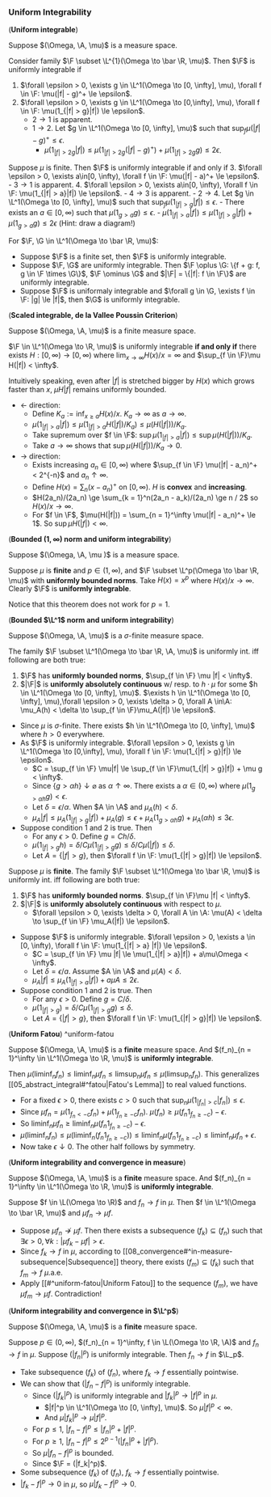 ### Uniform Integrability

(**Uniform integrable**)

Suppose $(\Omega, \A, \mu)$ is a measure space.

Consider family $\F \subset \L^{1}(\Omega \to \bar \R, \mu)$. Then $\F$ is uniformly integrable if
1. $\forall \epsilon > 0, \exists g \in \L^1(\Omega \to [0, \infty], \mu), \forall f \in \F: \mu(|f| - g)^+ \le \epsilon$.
2. $\forall \epsilon > 0, \exists g \in \L^1(\Omega \to [0,\infty], \mu), \forall f \in \F: \mu(1_{|f| > g}|f|) \le \epsilon$.
    - $2 \to 1$ is apparent.
    - $1 \to 2$. Let $g \in \L^1(\Omega \to [0, \infty], \mu)$ such that $\sup_f \mu(|f| - g)^+ \le \epsilon$.
        - $\mu(1_{|f| > 2g} |f|) \le \mu(1_{|f| > 2g}(|f| - g)^+) + \mu(1_{|f| > 2g} g) \le 2\epsilon$.

Suppose $\mu$ is finite. Then $\F$ is uniformly integrable if and only if
3. $\forall \epsilon > 0, \exists a\in[0, \infty), \forall f \in \F: \mu(|f| - a)^+ \le \epsilon$.
    - $3 \to 1$ is apparent.
4. $\forall \epsilon > 0, \exists a\in[0, \infty), \forall f \in \F: \mu(1_{|f| > a}|f|) \le \epsilon$.
    - $4 \to 3$ is apparent.
    - $2 \to 4$. Let $g \in \L^1(\Omega \to [0, \infty], \mu)$ such that $\sup_f \mu(1_{|f| > g}|f|) \le \epsilon$.
        - There exists an $a \in[0,\infty)$ such that $\mu(1_{g > a}g) \le \epsilon$.
        - $\mu(1_{|f| > a}|f|) \le \mu(1_{|f| > g} |f|) + \mu(1_{g > a} g) \le 2 \epsilon$ (Hint: draw a diagram!)

For $\F, \G \in \L^1(\Omega \to \bar \R, \mu)$:
- Suppose $\F$ is a finite set, then $\F$ is uniformly integrable.
- Suppose $\F, \G$ are uniformly integrable. Then $\F \oplus \G: \{f + g: f, g \in \F \times \G\}$, $\F \ominus \G$ and $|\F| = \{|f|: f \in \F\}$ are uniformly integrable.
- Suppose $\F$ is uniformaly integrable and $\forall g \in \G, \exists f \in \F: |g| \le |f|$, then $\G$ is uniformly integrable.

(**Scaled integrable, de la Vallee Poussin Criterion**)

Suppose $(\Omega, \A, \mu)$ is a finite measure space.

$\F \in \L^1(\Omega \to \R, \mu)$ is uniformly integrable **if and only if** there exists $H: [0, \infty) \to [0, \infty)$ where $\lim_{x \to \infty}H(x) / x = \infty$ and $\sup_{f \in \F}\mu H(|f|) < \infty$.

Intuitively speaking, even after $|f|$ is stretched bigger by $H(x)$ which grows faster than $x$, $\mu H|f|$ remains uniformly bounded.

- $\leftarrow$ direction:
    - Define $K_a := \inf_{x \ge a}H(x) / x$. $K_a \to \infty$ as $a \to \infty$.
    - $\mu(1_{|f| > a} |f|) \le \mu(1_{|f| > a}H(|f|)/K_a) \le \mu(H(|f|))/K_a$.
    - Take supremum over $f \in \F$: $\sup \mu(1_{|f| > a} |f|) \le \sup \mu(H(|f|))/K_a$.
    - Take $a \to \infty$ shows that $\sup\mu(H(|f|)) / K_a \to 0$.
- $\to$ direction:
    - Exists increasing $a_n \in [0, \infty)$ where $\sup_{f \in \F} \mu(|f| - a_n)^+ < 2^{-n}$ and $a_n \uparrow \infty$.
    - Define $H(x) = \sum_{n} (x - a_n)^+$ on $[0, \infty)$. $H$ is **convex** and **increasing**.
    - $H(2a_n)/(2a_n) \ge \sum_{k = 1}^n(2a_n - a_k)/(2a_n) \ge n / 2$ so $H(x) / x \to \infty$.
    - For $f \in \F$, $\mu(H(|f|)) = \sum_{n = 1}^\infty \mu(|f| - a_n)^+ \le 1$. So $\sup\mu H(|f|) < \infty$.

(**Bounded $(1, \infty)$ norm and uniform integrability**)

Suppose $(\Omega, \A, \mu )$ is a measure space.

Suppose $\mu$ is **finite** and $p \in (1, \infty)$, and $\F \subset \L^p(\Omega \to \bar \R, \mu)$ with **uniformly bounded norms**. Take $H(x) = x^p$ where $H(x) / x \to \infty$. Clearly $\F$ is **uniformly integrable**.

Notice that this theorem does not work for $p = 1$.

(**Bounded $\L^1$ norm and uniform integrability**)

Suppose $(\Omega, \A, \mu)$ is a $\sigma$-finite measure space.

The family $\F \subset \L^1(\Omega \to \bar \R, \A, \mu)$ is uniformly int. iff following are both true:
1. $\F$ has **uniformly bounded norms**, $\sup_{f \in \F} \mu |f| < \infty$.
2. $|\F|$ is **uniformly absolutely continuous** w/ resp. to $h\cdot \mu$ for some $h \in \L^1(\Omega \to [0, \infty], \mu)$.
   $\exists h \in \L^1(\Omega \to [0, \infty], \mu),\forall \epsilon > 0, \exists \delta > 0, \forall A \in\A: \mu_A(h) < \delta \to \sup_{f \in \F}\mu_A(|f|) \le \epsilon$.

- Since $\mu$ is $\sigma$-finite. There exists $h \in \L^1(\Omega \to [0, \infty], \mu)$ where $h > 0$ everywhere.
- As $\F$ is uniformly integrable. $\forall \epsilon > 0, \exists g \in \L^1(\Omega \to [0,\infty], \mu), \forall f \in \F: \mu(1_{|f| > g}|f|) \le \epsilon$.
    - $C = \sup_{f \in \F} \mu|f| \le \sup_{f \in \F}\mu(1_{|f| > g}|f|) + \mu g < \infty$.
    - Since $\{g > \alpha h\} \downarrow \varnothing$ as $\alpha \uparrow \infty$. There exists a $\alpha \in (0, \infty)$ where $\mu(1_{g > \alpha h} g) < \epsilon$.
    - Let $\delta = \epsilon / \alpha$. When $A \in \A$ and $\mu_A(h) < \delta$.
    - $\mu_A |f| \le \mu_A(1_{|f| > g}|f|) + \mu_A(g)\le \epsilon + \mu_A(1_{g > \alpha h} g) + \mu_A(\alpha h) \le 3 \epsilon$.
- Suppose condition 1 and 2 is true. Then
    - For any $\epsilon > 0$. Define $g = C h / \delta$.
    - $\mu(1_{|f| > g} h) = \delta / C \mu(1_{|f| > g} g)\le \delta / C \mu (|f|) \le \delta$.
    - Let $A = \{|f| > g\}$, then $\forall f \in \F: \mu(1_{|f| > g}|f|) \le \epsilon$.

Suppose $\mu$ is **finite**. The family $\F \subset \L^1(\Omega \to \bar \R, \mu)$ is uniformly int. iff following are both true:

1. $\F$ has **uniformly bounded norms**. $\sup_{f \in \F}\mu |f| < \infty$.
2. $|\F|$ is **uniformly absolutely continuous** with respect to $\mu$.
    - $\forall \epsilon > 0, \exists \delta > 0, \forall A \in \A: \mu(A) < \delta \to \sup_{f \in \F} \mu_A(|f|) \le \epsilon$.

- Suppose $\F$ is uniformly integrable. $\forall \epsilon > 0, \exists a \in [0, \infty), \forall f \in \F: \mu(1_{|f| > a} |f|) \le \epsilon$.
    - $C = \sup_{f \in \F} \mu |f| \le \mu(1_{|f| > a}|f|) + a\mu\Omega < \infty$.
    - Let $\delta = \epsilon / a$. Assume $A \in \A$ and $\mu(A) < \delta$.
    - $\mu_A|f| \le \mu_A(1_{|f| > a}|f|) + a \mu A \le 2 \epsilon$.
- Suppose condition 1 and 2 is true. Then
    - For any $\epsilon > 0$. Define $g = C / \delta$.
    - $\mu(1_{|f| > g}) = \delta / C \mu (1_{|f| > g} g) \le \delta$.
    - Let $A = \{|f| > g\}$, then $\forall f \in \F: \mu(1_{|f| > g}|f|) \le \epsilon$.

(**Uniform Fatou**) ^uniform-fatou

Suppose $(\Omega, \A, \mu)$ is a **finite** measure space. And $(f_n)_{n = 1}^\infty \in \L^1(\Omega \to \R, \mu)$ is **uniformly integrable**.

Then $\mu (\liminf_n f_n) \le \liminf_n \mu f_n \le \limsup_n \mu f_n \le \mu (\limsup_n f_n)$. This generalizes [[05_abstract_integral#^fatou|Fatou's Lemma]] to real valued functions.

- For a fixed $\epsilon > 0$, there exists $c > 0$ such that $\sup_n\mu(1_{|f_n| > c} |f_n|) \le \epsilon$.
- Since $\mu f_n = \mu (1_{f_n < -c} f_n) + \mu(1_{f_n \ge -c} f_n)$. $\mu(f_n) \ge \mu(f_n1_{f_n \ge -c}) - \epsilon$.
- So $\liminf_n \mu f_n \ge \liminf_n \mu(f_n 1_{f_n \ge -c}) - \epsilon$.
- $\mu(\liminf_n f_n) \le \mu(\liminf_n (f_n 1_{f_n \ge -c})) \le \liminf_n \mu(f_n 1_{f_n \ge -c}) \le \liminf_n \mu f_n + \epsilon$.
- Now take $\epsilon \downarrow 0$. The other half follows by symmetry.

(**Uniform integrability and convergence in measure**)

Suppose $(\Omega, \A, \mu)$ is a **finite** measure space. And $(f_n)_{n = 1}^\infty \in \L^1(\Omega \to \R, \mu)$ is **uniformly integrable**.

Suppose $f \in \L(\Omega \to \R)$ and $f_n \to f$ in $\mu$. Then $f \in \L^1(\Omega \to \bar \R, \mu)$ and $\mu f_n \to \mu f$.
- Suppose $\mu f_n \not\to \mu f$. Then there exists a subsequence $(f_k)\subseteq(f_n)$ such that $\exists \epsilon > 0, \forall k: |\mu f_k - \mu f| > \epsilon$.
- Since $f_k \to f$ in $\mu$, according to [[08_convergence#^in-measure-subsequence|Subsequence]] theory, there exists $(f_m) \subseteq (f_k)$ such that $f_m \to f$ $\mu$.a.e.
- Apply [[#^uniform-fatou|Uniform Fatou]] to the sequence $(f_m)$, we have $\mu f_m \to \mu f$. Contradiction!

(**Uniform integrability and convergence in $\L^p$**)

Suppose $(\Omega, \A, \mu)$ is a **finite** measure space.

Suppose $p \in (0, \infty)$, $(f_n)_{n = 1}^\infty, f \in \L(\Omega \to \R, \A)$ and $f_n \to f$ in $\mu$. Suppose $(|f_n|^p)$ is uniformly integrable. Then $f_n \to f$ in $\L_p$.

- Take subsequence $(f_k)$ of $(f_n)$, where $f_k \to f$ essentially pointwise.
- We can show that $(|f_n - f|^p)$ is uniformly integrable.
    - Since $(|f_k|^p)$ is uniformly integrable and $|f_k|^p \to |f|^p$ in $\mu$.
        - $|f|^p \in \L^1(\Omega \to [0, \infty], \mu)$. So $\mu |f|^p < \infty$.
        - And $\mu |f_k|^p \to \mu |f|^p$.
    - For $p \le 1$, $|f_n - f|^p \le |f_n|^p + |f|^p$.
    - For $p \ge 1$, $|f_n - f|^p \le 2^{p - 1} (|f_n|^p + |f|^p)$.
    - So $\mu |f_n - f|^p$ is bounded.
    - Since $\F = (|f_k|^p)$.
- Some subsequence $(f_k)$ of $(f_n)$, $f_k \to f$ essentially pointwise.
- $|f_k - f|^p \to 0$ in $\mu$, so $\mu|f_k - f|^p \to 0$.

